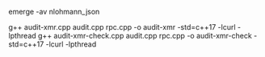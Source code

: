 emerge -av nlohmann_json

g++ audit-xmr.cpp audit.cpp rpc.cpp -o audit-xmr -std=c++17 -lcurl -lpthread
g++ audit-xmr-check.cpp audit.cpp rpc.cpp -o audit-xmr-check -std=c++17 -lcurl -lpthread

